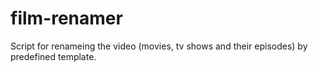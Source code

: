 # film-renamer
Script for renameing the video (movies, tv shows and their episodes) by predefined template.
